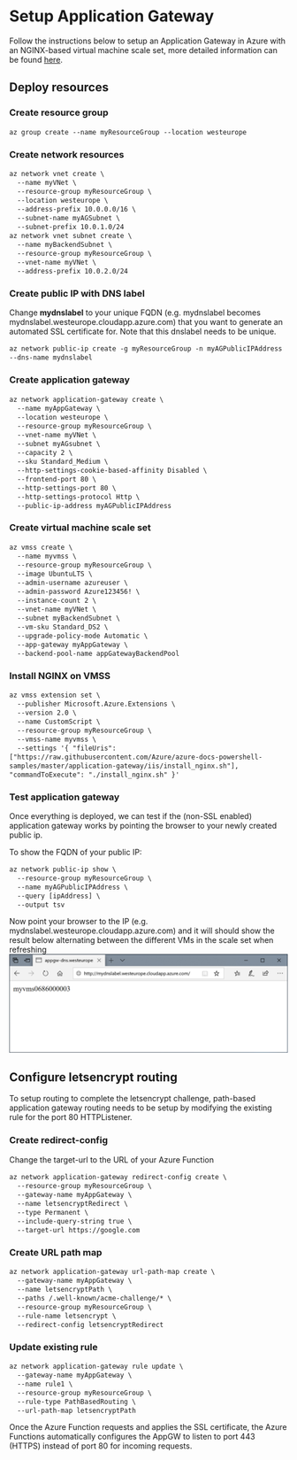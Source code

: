 # Setup Application Gateway
Follow the instructions below to setup an Application Gateway in Azure with an NGINX-based virtual machine scale set, more detailed information can be found [here](https://docs.microsoft.com/en-us/azure/application-gateway/tutorial-create-vmss-cli).

## Deploy resources
### Create resource group
```
az group create --name myResourceGroup --location westeurope
```

### Create network resources 
```
az network vnet create \
  --name myVNet \
  --resource-group myResourceGroup \
  --location westeurope \
  --address-prefix 10.0.0.0/16 \
  --subnet-name myAGSubnet \
  --subnet-prefix 10.0.1.0/24
az network vnet subnet create \
  --name myBackendSubnet \
  --resource-group myResourceGroup \
  --vnet-name myVNet \
  --address-prefix 10.0.2.0/24
```

### Create public IP with DNS label
Change **mydnslabel** to your unique FQDN (e.g. mydnslabel becomes mydnslabel.westeurope.cloudapp.azure.com) that you want to generate an automated SSL certificate for. Note that this dnslabel needs to be unique.
```
az network public-ip create -g myResourceGroup -n myAGPublicIPAddress --dns-name mydnslabel
```

### Create application gateway
```
az network application-gateway create \
  --name myAppGateway \
  --location westeurope \
  --resource-group myResourceGroup \
  --vnet-name myVNet \
  --subnet myAGsubnet \
  --capacity 2 \
  --sku Standard_Medium \
  --http-settings-cookie-based-affinity Disabled \
  --frontend-port 80 \
  --http-settings-port 80 \
  --http-settings-protocol Http \
  --public-ip-address myAGPublicIPAddress
```

### Create virtual machine scale set
```
az vmss create \
  --name myvmss \
  --resource-group myResourceGroup \
  --image UbuntuLTS \
  --admin-username azureuser \
  --admin-password Azure123456! \
  --instance-count 2 \
  --vnet-name myVNet \
  --subnet myBackendSubnet \
  --vm-sku Standard_DS2 \
  --upgrade-policy-mode Automatic \
  --app-gateway myAppGateway \
  --backend-pool-name appGatewayBackendPool
```

### Install NGINX on VMSS
```
az vmss extension set \
  --publisher Microsoft.Azure.Extensions \
  --version 2.0 \
  --name CustomScript \
  --resource-group myResourceGroup \
  --vmss-name myvmss \
  --settings '{ "fileUris": ["https://raw.githubusercontent.com/Azure/azure-docs-powershell-samples/master/application-gateway/iis/install_nginx.sh"], "commandToExecute": "./install_nginx.sh" }'
```

### Test application gateway
Once everything is deployed, we can test if the (non-SSL enabled) application gateway works by pointing the browser to your newly created public ip.

To show the FQDN of your public IP:
```
az network public-ip show \
  --resource-group myResourceGroup \
  --name myAGPublicIPAddress \
  --query [ipAddress] \
  --output tsv
```

Now point your browser to the IP (e.g. mydnslabel.westeurope.cloudapp.azure.com) and it will should show the result below alternating between the different VMs in the scale set when refreshing
![](../img/app-gw-browser.png)

## Configure letsencrypt routing
To setup routing to complete the letsencrypt challenge, path-based application gateway routing needs to be setup by modifying the existing rule for the port 80 HTTPListener.

### Create redirect-config
Change the target-url to the URL of your Azure Function
```
az network application-gateway redirect-config create \
  --resource-group myResourceGroup \
  --gateway-name myAppGateway \
  --name letsencryptRedirect \
  --type Permanent \
  --include-query-string true \
  --target-url https://google.com
```

### Create URL path map
```
az network application-gateway url-path-map create \
  --gateway-name myAppGateway \
  --name letsencryptPath \
  --paths /.well-known/acme-challenge/* \
  --resource-group myResourceGroup \
  --rule-name letsencrypt \
  --redirect-config letsencryptRedirect
```

### Update existing rule
```
az network application-gateway rule update \
  --gateway-name myAppGateway \
  --name rule1 \
  --resource-group myResourceGroup \
  --rule-type PathBasedRouting \
  --url-path-map letsencryptPath
```


Once the Azure Function requests and applies the SSL certificate, the Azure Functions automatically configures the AppGW to listen to port 443 (HTTPS) instead of port 80 for incoming requests.